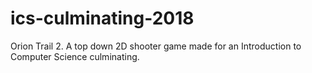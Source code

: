 # ics-culminating-2018
Orion Trail 2. A top down 2D shooter game made for an Introduction to Computer Science culminating.

